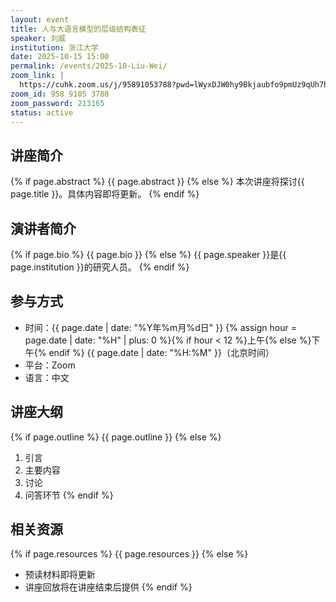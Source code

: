 ```yaml
---
layout: event
title: 人与大语言模型的层级结构表征
speaker: 刘威
institution: 浙江大学
date: 2025-10-15 15:00
permalink: /events/2025-10-Liu-Wei/
zoom_link: |
  https://cuhk.zoom.us/j/95891053788?pwd=lWyxDJW0hy9Bkjaubfo9pmUz9qUh7h.1
zoom_id: 958 9105 3788
zoom_password: 213165
status: active
---
```


## 讲座简介

{% if page.abstract %}
{{ page.abstract }}
{% else %}
本次讲座将探讨{{ page.title }}。具体内容即将更新。
{% endif %}

## 演讲者简介

{% if page.bio %}
{{ page.bio }}
{% else %}
{{ page.speaker }}是{{ page.institution }}的研究人员。
{% endif %}

## 参与方式

- 时间：{{ page.date | date: "%Y年%m月%d日" }} {% assign hour = page.date | date: "%H" | plus: 0 %}{% if hour < 12 %}上午{% else %}下午{% endif %} {{ page.date | date: "%H:%M" }}（北京时间）
- 平台：Zoom
- 语言：中文

## 讲座大纲

{% if page.outline %}
{{ page.outline }}
{% else %}
1. 引言
2. 主要内容
3. 讨论
4. 问答环节
{% endif %}

## 相关资源

{% if page.resources %}
{{ page.resources }}
{% else %}
- 预读材料即将更新
- 讲座回放将在讲座结束后提供
{% endif %}
